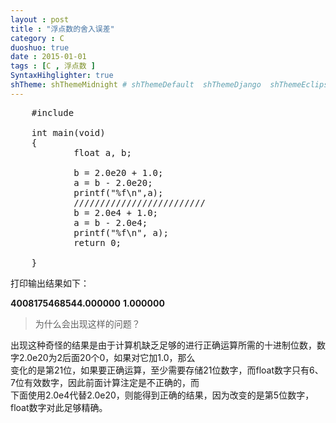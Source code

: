 ```yaml
---
layout : post
title : "浮点数的舍入误差"
category : C
duoshuo: true
date : 2015-01-01
tags : [C , 浮点数 ]
SyntaxHihglighter: true
shTheme: shThemeMidnight # shThemeDefault  shThemeDjango  shThemeEclipse  shThemeEmacs  shThemeFadeToGrey  shThemeMidnight  shThemeRDark
---
```


<pre class="brush: c; ">
	#include<stdio.h>
	
	int main(void)
	{
			float a, b;
	
			b = 2.0e20 + 1.0;
			a = b - 2.0e20;
			printf("%f\n",a);
			/////////////////////////
			b = 2.0e4 + 1.0;
			a = b - 2.0e4;
			printf("%f\n", a);
			return 0;
	
	}	
</pre>

<!-- more -->

打印输出结果如下：

**4008175468544.000000**
**1.000000**

> 为什么会出现这样的问题？

出现这种奇怪的结果是由于计算机缺乏足够的进行正确运算所需的十进制位数，数字2.0e20为2后面20个0，如果对它加1.0，那么  
变化的是第21位，如果要正确运算，至少需要存储21位数字，而float数字只有6、7位有效数字，因此前面计算注定是不正确的，而  
下面使用2.0e4代替2.0e20，则能得到正确的结果，因为改变的是第5位数字，float数字对此足够精确。





